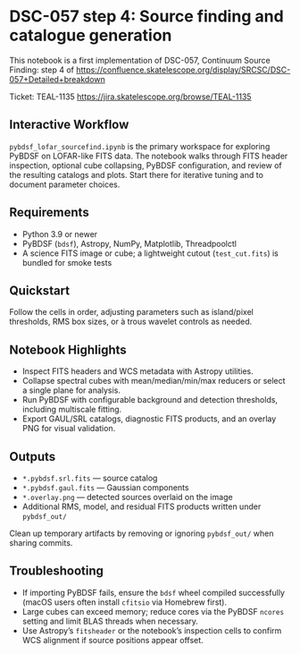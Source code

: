# DSC-057 step 4: Source finding and catalogue generation

This notebook is a first implementation of DSC-057, Continuum Source Finding: step 4 of https://confluence.skatelescope.org/display/SRCSC/DSC-057+Detailed+breakdown

Ticket: TEAL-1135 https://jira.skatelescope.org/browse/TEAL-1135

## Interactive Workflow
`pybdsf_lofar_sourcefind.ipynb` is the primary workspace for exploring PyBDSF on LOFAR-like FITS data. The notebook walks through FITS header inspection, optional cube collapsing, PyBDSF configuration, and review of the resulting catalogs and plots. Start there for iterative tuning and to document parameter choices.

## Requirements
- Python 3.9 or newer
- PyBDSF (`bdsf`), Astropy, NumPy, Matplotlib, Threadpoolctl
- A science FITS image or cube; a lightweight cutout (`test_cut.fits`) is bundled for smoke tests

## Quickstart
 Follow the cells in order, adjusting parameters such as island/pixel thresholds, RMS box sizes, or à trous wavelet controls as needed.

## Notebook Highlights
- Inspect FITS headers and WCS metadata with Astropy utilities.
- Collapse spectral cubes with mean/median/min/max reducers or select a single plane for analysis.
- Run PyBDSF with configurable background and detection thresholds, including multiscale fitting.
- Export GAUL/SRL catalogs, diagnostic FITS products, and an overlay PNG for visual validation.

## Outputs
- `*.pybdsf.srl.fits` — source catalog
- `*.pybdsf.gaul.fits` — Gaussian components
- `*.overlay.png` — detected sources overlaid on the image
- Additional RMS, model, and residual FITS products written under `pybdsf_out/`

Clean up temporary artifacts by removing or ignoring `pybdsf_out/` when sharing commits.

## Troubleshooting
- If importing PyBDSF fails, ensure the `bdsf` wheel compiled successfully (macOS users often install `cfitsio` via Homebrew first).
- Large cubes can exceed memory; reduce cores via the PyBDSF `ncores` setting and limit BLAS threads when necessary.
- Use Astropy’s `fitsheader` or the notebook’s inspection cells to confirm WCS alignment if source positions appear offset.
